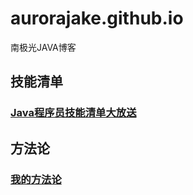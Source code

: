 # aurorajake.github.io
南极光JAVA博客
## 技能清单
 ### [Java程序员技能清单大放送]()

## 方法论
### [我的方法论](https://github.com/aurorajake/aurorajake.github.io/blob/aurorajake-patch-1/%E6%96%B9%E6%B3%95%E8%AE%BA.md)

